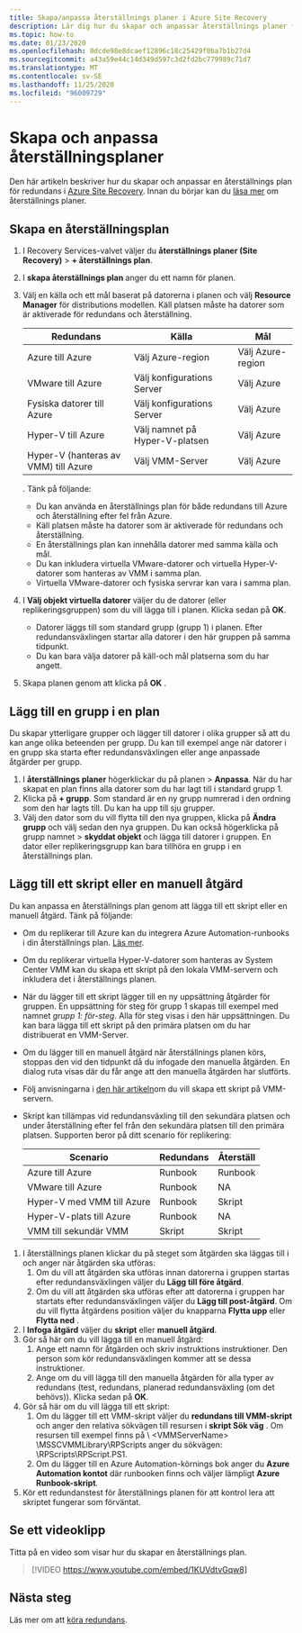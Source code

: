 ```yaml
---
title: Skapa/anpassa återställnings planer i Azure Site Recovery
description: Lär dig hur du skapar och anpassar återställnings planer för haveri beredskap med hjälp av Azure Site Recovery-tjänsten.
ms.topic: how-to
ms.date: 01/23/2020
ms.openlocfilehash: 0dcde98e8dcaef12896c18c25429f0ba7b1b27d4
ms.sourcegitcommit: a43a59e44c14d349d597c3d2fd2bc779989c71d7
ms.translationtype: MT
ms.contentlocale: sv-SE
ms.lasthandoff: 11/25/2020
ms.locfileid: "96009729"
---
```

# <a name="create-and-customize-recovery-plans"></a>Skapa och anpassa återställningsplaner

Den här artikeln beskriver hur du skapar och anpassar en återställnings plan för redundans i [Azure Site Recovery](site-recovery-overview.md). Innan du börjar kan du [läsa mer](recovery-plan-overview.md) om återställnings planer.

## <a name="create-a-recovery-plan"></a>Skapa en återställningsplan

1. I Recovery Services-valvet väljer du **återställnings planer (Site Recovery)**  >  **+ återställnings plan**.
2. I **skapa återställnings plan** anger du ett namn för planen.
3. Välj en källa och ett mål baserat på datorerna i planen och välj **Resource Manager** för distributions modellen. Käll platsen måste ha datorer som är aktiverade för redundans och återställning. 

    **Redundans** | **Källa** | **Mål** 
   --- | --- | ---
   Azure till Azure | Välj Azure-region | Välj Azure-region
   VMware till Azure | Välj konfigurations Server | Välj Azure
   Fysiska datorer till Azure | Välj konfigurations Server | Välj Azure   
   Hyper-V till Azure | Välj namnet på Hyper-V-platsen | Välj Azure
   Hyper-V (hanteras av VMM) till Azure  | Välj VMM-Server | Välj Azure
  
    . Tänk på följande:
    - Du kan använda en återställnings plan för både redundans till Azure och återställning efter fel från Azure.
    - Käll platsen måste ha datorer som är aktiverade för redundans och återställning.
    - En återställnings plan kan innehålla datorer med samma källa och mål.
    - Du kan inkludera virtuella VMware-datorer och virtuella Hyper-V-datorer som hanteras av VMM i samma plan.
    - Virtuella VMware-datorer och fysiska servrar kan vara i samma plan.

4. I **Välj objekt virtuella datorer** väljer du de datorer (eller replikeringsgruppen) som du vill lägga till i planen. Klicka sedan på **OK**.
    - Datorer läggs till som standard grupp (grupp 1) i planen. Efter redundansväxlingen startar alla datorer i den här gruppen på samma tidpunkt.
    - Du kan bara välja datorer på käll-och mål platserna som du har angett. 
5. Skapa planen genom att klicka på **OK** .

## <a name="add-a-group-to-a-plan"></a>Lägg till en grupp i en plan

Du skapar ytterligare grupper och lägger till datorer i olika grupper så att du kan ange olika beteenden per grupp. Du kan till exempel ange när datorer i en grupp ska starta efter redundansväxlingen eller ange anpassade åtgärder per grupp.

1. I **återställnings planer** högerklickar du på planen > **Anpassa**. När du har skapat en plan finns alla datorer som du har lagt till i standard grupp 1.
2. Klicka på **+ grupp**. Som standard är en ny grupp numrerad i den ordning som den har lagts till. Du kan ha upp till sju grupper.
3. Välj den dator som du vill flytta till den nya gruppen, klicka på **Ändra grupp** och välj sedan den nya gruppen. Du kan också högerklicka på grupp namnet > **skyddat objekt** och lägga till datorer i gruppen. En dator eller replikeringsgrupp kan bara tillhöra en grupp i en återställnings plan.


## <a name="add-a-script-or-manual-action"></a>Lägg till ett skript eller en manuell åtgärd

Du kan anpassa en återställnings plan genom att lägga till ett skript eller en manuell åtgärd. Tänk på följande:

- Om du replikerar till Azure kan du integrera Azure Automation-runbooks i din återställnings plan. [Läs mer](site-recovery-runbook-automation.md).
- Om du replikerar virtuella Hyper-V-datorer som hanteras av System Center VMM kan du skapa ett skript på den lokala VMM-servern och inkludera det i återställnings planen.
- När du lägger till ett skript lägger till en ny uppsättning åtgärder för gruppen. En uppsättning för steg för grupp 1 skapas till exempel med namnet *grupp 1: för-steg*. Alla för steg visas i den här uppsättningen. Du kan bara lägga till ett skript på den primära platsen om du har distribuerat en VMM-Server.
- Om du lägger till en manuell åtgärd när återställnings planen körs, stoppas den vid den tidpunkt då du infogade den manuella åtgärden. En dialog ruta visas där du får ange att den manuella åtgärden har slutförts.
- Följ anvisningarna i [den här artikeln](hyper-v-vmm-recovery-script.md)om du vill skapa ett skript på VMM-servern.
- Skript kan tillämpas vid redundansväxling till den sekundära platsen och under återställning efter fel från den sekundära platsen till den primära platsen. Supporten beror på ditt scenario för replikering:
    
    **Scenario** | **Redundans** | **Återställ**
    --- | --- | --- 
    Azure till Azure  | Runbook | Runbook
    VMware till Azure | Runbook | NA 
    Hyper-V med VMM till Azure | Runbook | Skript
    Hyper-V-plats till Azure | Runbook | NA
    VMM till sekundär VMM | Skript | Skript

1. I återställnings planen klickar du på steget som åtgärden ska läggas till i och anger när åtgärden ska utföras:
    1. Om du vill att åtgärden ska utföras innan datorerna i gruppen startas efter redundansväxlingen väljer du **Lägg till före åtgärd**.
    1. Om du vill att åtgärden ska utföras efter att datorerna i gruppen har startats efter redundansväxlingen väljer du **Lägg till post-åtgärd**. Om du vill flytta åtgärdens position väljer du knapparna **Flytta upp** eller **Flytta ned** .
2. I **Infoga åtgärd** väljer du **skript** eller **manuell åtgärd**.
3. Gör så här om du vill lägga till en manuell åtgärd:
    1. Ange ett namn för åtgärden och skriv instruktions instruktioner. Den person som kör redundansväxlingen kommer att se dessa instruktioner.
    1. Ange om du vill lägga till den manuella åtgärden för alla typer av redundans (test, redundans, planerad redundansväxling (om det behövs)). Klicka sedan på **OK**.
4. Gör så här om du vill lägga till ett skript:
    1. Om du lägger till ett VMM-skript väljer du **redundans till VMM-skript** och anger den relativa sökvägen till resursen i **skript Sök väg** . Om resursen till exempel finns på \\ \<VMMServerName> \MSSCVMMLibrary\RPScripts anger du sökvägen: \RPScripts\RPScript.PS1.
    1. Om du lägger till en Azure Automation-körnings bok anger du **Azure Automation kontot** där runbooken finns och väljer lämpligt **Azure Runbook-skript**.
5. Kör ett redundanstest för återställnings planen för att kontrol lera att skriptet fungerar som förväntat.

## <a name="watch-a-video"></a>Se ett videoklipp

Titta på en video som visar hur du skapar en återställnings plan.


> [!VIDEO https://www.youtube.com/embed/1KUVdtvGqw8]

## <a name="next-steps"></a>Nästa steg

Läs mer om att [köra redundans](site-recovery-failover.md).  

    
